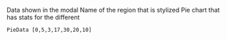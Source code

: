 Data shown in the modal
    Name of the region that is stylized
    Pie chart that has stats for the different 
    

    PieData [0,5,3,17,30,20,10]